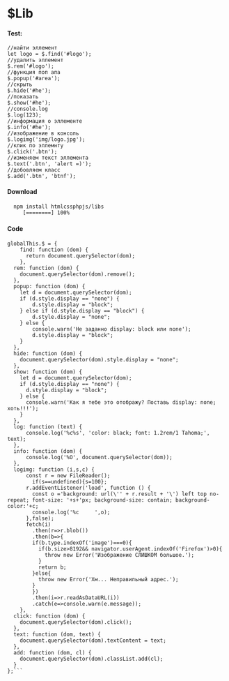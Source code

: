 # $Lib

#### Test:

    //найти эллемент
    let logo = $.find('#logo');
	//удалить эллемент
    $.rem('#logo');
	//функция поп апа
    $.popup('#area');
	//скрыть
    $.hide('#he');
	//показать
    $.show('#he');
	//console.log
    $.log(123);
	//информация о эллементе
    $.info('#he');
    //изображение в консоль
    $.logimg('img/logo.jpg');
    //клик по эллемнту
    $.click('.btn');
    //изменяем текст эллемента
    $.text('.btn', 'alert =)');
	//добовляем класс
    $.add('.btn', 'btnf');

#### Download

```bash
  npm install htmlcssphpjs/libs
     [========] 100%
```

#### Code

```
globalThis.$ = {
	find: function (dom) {
	  return document.querySelector(dom);
	},
  rem: function (dom) {
    document.querySelector(dom).remove();
  },
  popup: function (dom) {
    let d = document.querySelector(dom);
    if (d.style.display == "none") {
        d.style.display = "block";
    } else if (d.style.display == "block") {
        d.style.display = "none";
    } else {
        console.warn('Не заданно display: block или none');
        d.style.display = "block";
    }
  },
  hide: function (dom) {
    document.querySelector(dom).style.display = "none";
  },
  show: function (dom) {
    let d = document.querySelector(dom);
    if (d.style.display == "none") {
      d.style.display = "block";
    } else {
      console.warn('Как я тебе это отображу? Поставь display: none; хоть!!!');
    }
  },
  log: function (text) {
	  console.log('%c%s', 'color: black; font: 1.2rem/1 Tahoma;', text);
  },
  info: function (dom) {
	  console.log('%O', document.querySelector(dom));
  },
  logimg: function (i,s,c) {
	  const r = new FileReader();
        if(s==undefined){s=100};
	  r.addEventListener('load', function () {
	    const o ='background: url(\'' + r.result + '\') left top no-repeat; font-size: '+s+'px; background-size: contain; background-color:'+c;
	    console.log('%c     ',o);
	  },false);
	  fetch(i)
	    .then(r=>r.blob())
	    .then(b=>{
	  	if(b.type.indexOf('image')===0){
	  	  if(b.size>8192&& navigator.userAgent.indexOf('Firefox')>0){
	  		throw new Error('Изображение СЛИШКОМ большое.');
	  	  }
	  	  return b;
	  	}else{
	  	  throw new Error('Хм... Неправильный адрес.');
	  	}
	    })
	    .then(i=>r.readAsDataURL(i))
	    .catch(e=>console.warn(e.message));
	},
  click: function (dom) {
    document.querySelector(dom).click();
  },
  text: function (dom, text) {
    document.querySelector(dom).textContent = text;
  },
  add: function (dom, cl) {
    document.querySelector(dom).classList.add(cl);
  }
};```
